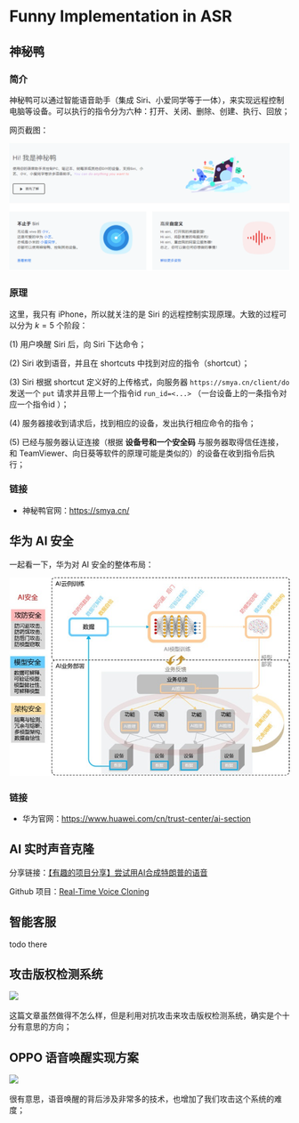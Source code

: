 # Funny Implementation in ASR

## 神秘鸭

### 简介

神秘鸭可以通过智能语音助手（集成 Siri、小爱同学等于一体），来实现远程控制电脑等设备。可以执行的指令分为六种：打开、关闭、删除、创建、执行、回放；

网页截图：

<img src="pictures/image-20210101230919988.png" alt="image-20210101230919988" style="zoom: 80%;" />

### 原理

这里，我只有 iPhone，所以就关注的是 Siri 的远程控制实现原理。大致的过程可以分为 $k=5$ 个阶段：

(1) 用户唤醒 Siri 后，向 Siri 下达命令；

(2) Siri 收到语音，并且在 shortcuts 中找到对应的指令（shortcut）；

(3) Siri 根据 shortcut 定义好的上传格式，向服务器 `https://smya.cn/client/do` 发送一个 `put` 请求并且带上一个指令id `run_id=<...>` （一台设备上的一条指令对应一个指令id ）；

(4) 服务器接收到请求后，找到相应的设备，发出执行相应命令的指令；

(5) 已经与服务器认证连接（根据 **设备号和一个安全码** 与服务器取得信任连接，和 TeamViewer、向日葵等软件的原理可能是类似的）的设备在收到指令后执行；

### 链接

- 神秘鸭官网：https://smya.cn/

## 华为 AI 安全

一起看一下，华为对 AI 安全的整体布局：

![AI安全防御架构](pictures/ai-security-1.jpg)

### 链接

- 华为官网：https://www.huawei.com/cn/trust-center/ai-section



## AI 实时声音克隆

分享链接：[【有趣的项目分享】尝试用AI合成特朗普的语音](https://juejin.cn/post/6872260516966842382)

Github 项目：[Real-Time Voice Cloning](https://github.com/CorentinJ/Real-Time-Voice-Cloning)



## 智能客服

todo there



## 攻击版权检测系统

![](/Users/zjs/workspace/record_what_I_read/pictures/2022-03-12-10-36-06-image.png)

这篇文章虽然做得不怎么样，但是利用对抗攻击来攻击版权检测系统，确实是个十分有意思的方向；



## OPPO 语音唤醒实现方案

![](/Users/zjs/workspace/record_what_I_read/pictures/2022-03-12-11-23-00-image.png)

很有意思，语音唤醒的背后涉及非常多的技术，也增加了我们攻击这个系统的难度；